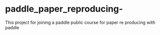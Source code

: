 # paddle_paper_reproducing-
This project for joining a paddle public course for paper re producing with paddle
